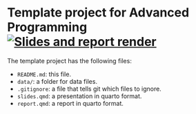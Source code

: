 # Template project for Advanced Programming [![Slides and report render](../../actions/workflows/check-qmd-render.yaml/badge.svg)](../../actions/workflows/check-qmd-render.yaml)

The template project has the following files:

- `README.md`: this file.
- `data/`: a folder for data files.
- `.gitignore`: a file that tells git which files to ignore.
- `slides.qmd`: a presentation in quarto format.
- `report.qmd`: a report in quarto format.
